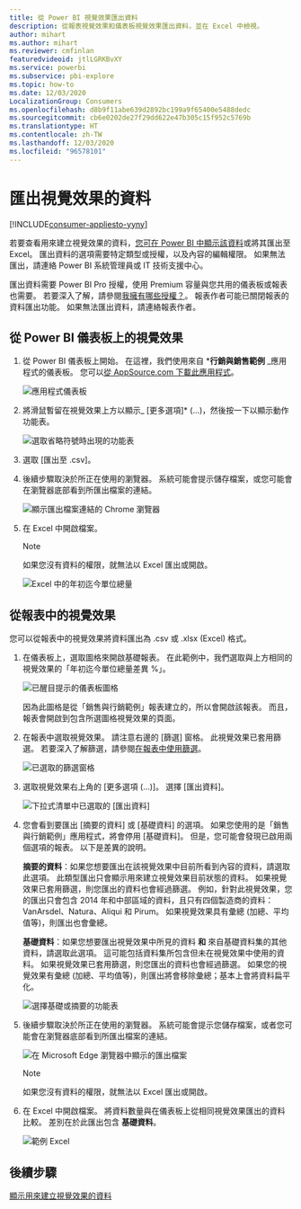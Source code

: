 ```yaml
---
title: 從 Power BI 視覺效果匯出資料
description: 從報表視覺效果和儀表板視覺效果匯出資料，並在 Excel 中檢視。
author: mihart
ms.author: mihart
ms.reviewer: cmfinlan
featuredvideoid: jtlLGRKBvXY
ms.service: powerbi
ms.subservice: pbi-explore
ms.topic: how-to
ms.date: 12/03/2020
LocalizationGroup: Consumers
ms.openlocfilehash: d8b9f11abe639d2892bc199a9f65400e5488dedc
ms.sourcegitcommit: cb6e0202de27f29dd622e47b305c15f952c5769b
ms.translationtype: HT
ms.contentlocale: zh-TW
ms.lasthandoff: 12/03/2020
ms.locfileid: "96578101"
---
```

# <a name="export-data-from-a-visual"></a>匯出視覺效果的資料

[!INCLUDE[consumer-appliesto-yyny](../includes/consumer-appliesto-yyny.md)]


若要查看用來建立視覺效果的資料，[您可在 Power BI 中顯示該資料](end-user-show-data.md)或將其匯出至 Excel。 匯出資料的選項需要特定類型或授權，以及內容的編輯權限。 如果無法匯出，請連絡 Power BI 系統管理員或 IT 技術支援中心。 

匯出資料需要 Power BI Pro 授權，使用 Premium 容量與您共用的儀表板或報表也需要。 若要深入了解，請參閱[我擁有哪些授權？](end-user-license.md)。 報表作者可能已關閉報表的資料匯出功能。 如果無法匯出資料，請連絡報表作者。


## <a name="from-a-visual-on-a-power-bi-dashboard"></a>從 Power BI 儀表板上的視覺效果

1. 從 Power BI 儀表板上開始。 在這裡，我們使用來自 ***行銷與銷售範例** _應用程式的儀表板。 您可以[從 AppSource.com 下載此應用程式](https://appsource.microsoft.com/en-us/product/power-bi/microsoft-retail-analysis-sample.salesandmarketingsample
)。

    ![應用程式儀表板](media/end-user-export/power-bi-dashboard.png)

2. 將滑鼠暫留在視覺效果上方以顯示_ [更多選項]* (...)，然後按一下以顯示動作功能表。

    ![選取省略符號時出現的功能表](media/end-user-export/power-bi-option-menu.png)

3. 選取 [匯出至 .csv]。

4. 後續步驟取決於所正在使用的瀏覽器。 系統可能會提示儲存檔案，或您可能會在瀏覽器底部看到所匯出檔案的連結。 

    ![顯示匯出檔案連結的 Chrome 瀏覽器](media/end-user-export/power-bi-dashboards-export.png)

5. 在 Excel 中開啟檔案。 

    > [!NOTE]
    > 如果您沒有資料的權限，就無法以 Excel 匯出或開啟。  

    ![Excel 中的年初迄今單位總量](media/end-user-export/power-bi-excel.png)


## <a name="from-a-visual-in-a-report"></a>從報表中的視覺效果
您可以從報表中的視覺效果將資料匯出為 .csv 或 .xlsx (Excel) 格式。 

1. 在儀表板上，選取圖格來開啟基礎報表。  在此範例中，我們選取與上方相同的視覺效果的「年初迄今單位總量差異 %」。 

    ![已醒目提示的儀表板圖格](media/end-user-export/power-bi-export-tile.png)

    因為此圖格是從「銷售與行銷範例」報表建立的，所以會開啟該報表。 而且，報表會開啟到包含所選圖格視覺效果的頁面。 

2. 在報表中選取視覺效果。 請注意右邊的 [篩選] 窗格。 此視覺效果已套用篩選。 若要深入了解篩選，請參閱[在報表中使用篩選](end-user-report-filter.md)。

    ![已選取的篩選窗格](media/end-user-export/power-bi-export-filter-pane.png)


3. 選取視覺效果右上角的 [更多選項 (...)]。 選擇 [匯出資料]。

    ![下拉式清單中已選取的 [匯出資料]](media/end-user-export/power-bi-export-reports.png)

4. 您會看到要匯出 [摘要的資料] 或 [基礎資料] 的選項。 如果您使用的是「銷售與行銷範例」應用程式，將會停用 [基礎資料]。 但是，您可能會發現已啟用兩個選項的報表。 以下是差異的說明。

    **摘要的資料**：如果您想要匯出在該視覺效果中目前所看到內容的資料，請選取此選項。  此類型匯出只會顯示用來建立視覺效果目前狀態的資料。 如果視覺效果已套用篩選，則您匯出的資料也會經過篩選。 例如，針對此視覺效果，您的匯出只會包含 2014 年和中部區域的資料，且只有四個製造商的資料：VanArsdel、Natura、Aliqui 和 Pirum。 如果視覺效果具有彙總 (加總、平均值等)，則匯出也會彙總。 
  

    **基礎資料**：如果您想要匯出視覺效果中所見的資料 **和** 來自基礎資料集的其他資料，請選取此選項。  這可能包括資料集所包含但未在視覺效果中使用的資料。 如果視覺效果已套用篩選，則您匯出的資料也會經過篩選。  如果您的視覺效果有彙總 (加總、平均值等)，則匯出將會移除彙總；基本上會將資料扁平化。 

    ![選擇基礎或摘要的功能表](media/end-user-export/power-bi-export-underlying.png)

5. 後續步驟取決於所正在使用的瀏覽器。 系統可能會提示您儲存檔案，或者您可能會在瀏覽器底部看到所匯出檔案的連結。 

    ![在 Microsoft Edge 瀏覽器中顯示的匯出檔案](media/end-user-export/power-bi-export-edge-screen.png)

    > [!NOTE]
    > 如果您沒有資料的權限，就無法以 Excel 匯出或開啟。  


6. 在 Excel 中開啟檔案。 將資料數量與在儀表板上從相同視覺效果匯出的資料比較。 差別在於此匯出包含 **基礎資料**。 

    ![範例 Excel](media/end-user-export/power-bi-underlying.png)

## <a name="next-steps"></a>後續步驟

[顯示用來建立視覺效果的資料](end-user-show-data.md)